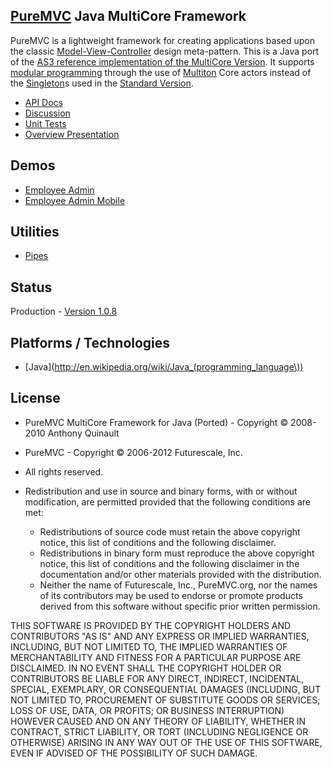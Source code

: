 ## [PureMVC](http://puremvc.github.com/) Java MultiCore Framework
PureMVC is a lightweight framework for creating applications based upon the classic [Model-View-Controller](http://en.wikipedia.org/wiki/Model-view-controller) design meta-pattern. This is a Java port of the [AS3 reference implementation of the MultiCore Version](https://github.com/PureMVC/puremvc-as3-multicore-framework/wiki). It supports [modular programming](http://en.wikipedia.org/wiki/Modular_programming) through the use of [Multiton](http://en.wikipedia.org/wiki/Multiton) Core actors instead of the [Singleton](http://en.wikipedia.org/wiki/Singleton_pattern)s used in the [Standard Version](https://github.com/PureMVC/puremvc-java-standard-framework/wiki).

* [API Docs](http://puremvc.org/pages/docs/Java/multicore/doc/)
* [Discussion](http://forums.puremvc.org/index.php?board=60.0)
* [Unit Tests](https://github.com/PureMVC/puremvc-java-multicore-unittests/wiki)
* [Overview Presentation](http://puremvc.tv/#P002/)

## Demos
* [Employee Admin](https://github.com/PureMVC/puremvc-java-demo-gwt-employeeadmin/wiki)
* [Employee Admin Mobile](https://github.com/PureMVC/puremvc-java-demo-gwt-employeeadmin-mobile/wiki)

## Utilities
* [Pipes](https://github.com/PureMVC/puremvc-java-util-pipes/wiki)

## Status
Production - [Version 1.0.8](https://github.com/PureMVC/puremvc-java-multicore-framework/blob/master/VERSION)

## Platforms / Technologies
* [Java](http://en.wikipedia.org/wiki/Java_(programming_language\))

## License
* PureMVC MultiCore Framework for Java (Ported) - Copyright © 2008-2010 Anthony Quinault 
* PureMVC - Copyright © 2006-2012 Futurescale, Inc.
* All rights reserved.

* Redistribution and use in source and binary forms, with or without modification, are permitted provided that the following conditions are met:

  * Redistributions of source code must retain the above copyright notice, this list of conditions and the following disclaimer.
  * Redistributions in binary form must reproduce the above copyright notice, this list of conditions and the following disclaimer in the documentation and/or other materials provided with the distribution.
  * Neither the name of Futurescale, Inc., PureMVC.org, nor the names of its contributors may be used to endorse or promote products derived from this software without specific prior written permission.

THIS SOFTWARE IS PROVIDED BY THE COPYRIGHT HOLDERS AND CONTRIBUTORS "AS IS" AND ANY EXPRESS OR IMPLIED WARRANTIES, INCLUDING, BUT NOT LIMITED TO, THE IMPLIED WARRANTIES OF MERCHANTABILITY AND FITNESS FOR A PARTICULAR PURPOSE ARE DISCLAIMED. IN NO EVENT SHALL THE COPYRIGHT HOLDER OR CONTRIBUTORS BE LIABLE FOR ANY DIRECT, INDIRECT, INCIDENTAL, SPECIAL, EXEMPLARY, OR CONSEQUENTIAL DAMAGES (INCLUDING, BUT NOT LIMITED TO, PROCUREMENT OF SUBSTITUTE GOODS OR SERVICES; LOSS OF USE, DATA, OR PROFITS; OR BUSINESS INTERRUPTION) HOWEVER CAUSED AND ON ANY THEORY OF LIABILITY, WHETHER IN CONTRACT, STRICT LIABILITY, OR TORT (INCLUDING NEGLIGENCE OR OTHERWISE) ARISING IN ANY WAY OUT OF THE USE OF THIS SOFTWARE, EVEN IF ADVISED OF THE POSSIBILITY OF SUCH DAMAGE.

